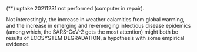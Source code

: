 (**) uptake 20211231 not performed (computer in repair). 

Not interestingly, the increase in weather calamities from global warming, and the increase in emerging and re-emerging infectious disease epidemics (among which, the SARS-CoV-2 gets the most attention) might both be results of ECOSYSTEM DEGRADATION, a hypothesis with some empirical evidence.    
